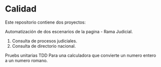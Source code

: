 # Calidad
Este repositorio contiene dos proyectos: 

Automatización de dos escenarios de la pagina - Rama Judicial.
1. Consulta de procesos judiciales.
2. Consulta de directorio nacional.

Pruebs unitarias TDD
Para una calculadora que convierte un numero entero a un numero romano.
